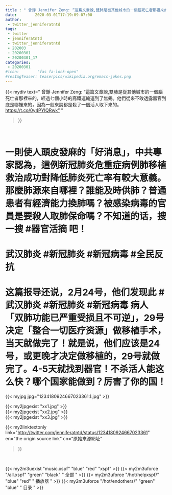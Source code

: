 ```yaml
---
title : " 曾錚 Jennifer Zeng: “這篇文章說,雙肺是從其他城市的一個腦死亡者那裡來的，經過七個小時的高鐵運輸運到了無錫。他們從來不敢透露器官到底是哪裡來的，因為一般來說都是殺了一個活人取下來的。 https://t.co/0y4PYIQRwk”  "
date:        2020-03-01T17:19:09-07:00
author:
 - twitter_jenniferatntd
tags:
 - twitter
 - jenniferatntd
 - twitter_jenniferatntd
 - 202003
 - 20200301
 - 20200301_17
categories:
 - 20200301
#icon:        "fas fa-lock-open"
#resImgTeaser: teaserpics/wikipedia.org/emacs-jokes.png
---
```


{{< mydiv text=" 曾錚 Jennifer Zeng: “這篇文章說,雙肺是從其他城市的一個腦死亡者那裡來的，經過七個小時的高鐵運輸運到了無錫。他們從來不敢透露器官到底是哪裡來的，因為一般來說都是殺了一個活人取下來的。 https://t.co/0y4PYIQRwk”  "
>}}
<br>

# 一則使人頭皮發麻的「好消息」，中共專家認為，這例新冠肺炎危重症病例肺移植救治成功對降低肺炎死亡率有較大意義。那麼肺源來自哪裡？誰能及時供肺？普通患者有經濟能力換肺嗎？被感染病毒的官員是要殺人取肺保命嗎？不知道的话，搜一搜 #器官活摘 吧！

# 武汉肺炎 #新冠肺炎 #新冠病毒  #全民反抗

# 这篇报导还说，2月24号，他们发现此 #武汉肺炎 #新冠肺炎 #新冠病毒 病人「双肺功能已严重受损且不可逆」，29号决定「整合一切医疗资源」做移植手术，当天就做完了！就是说，他们应该是24号，或更晚才决定做移植的，29号就做完了。4-5天就找到器官！不杀活人能这么快？哪个国家能做到？厉害了你的国！

 {{< myjpg jpg="1234180924667023361.1.jpg" >}}<br> 

{{< my2jpgexist "xx1.jpg" >}}<br>
{{< my2jpgexist "xx2.jpg" >}}<br>
{{< my2jpgexist "xx3.jpg" >}}<br>


{{< my2linktextonly link="http://twitter.com/jenniferatntd/status/1234180924667023361"
en="the origin source link" cn="原始來源網址"
>}}


<br>

{{< my2m3uexist "music.xspf"        "blue"   "red"    "xspf" >}} {{< my2m3uforce "/all.xspf"         "green"  "black"  " 全部 " >}} {{< my2m3uforce "/hot/helpxspf/"    "blue"   "red"    " 播放器 " >}} {{< my2m3uforce "/hot/endothers/"   "green"  "blue"   " 目录 " >}} 
